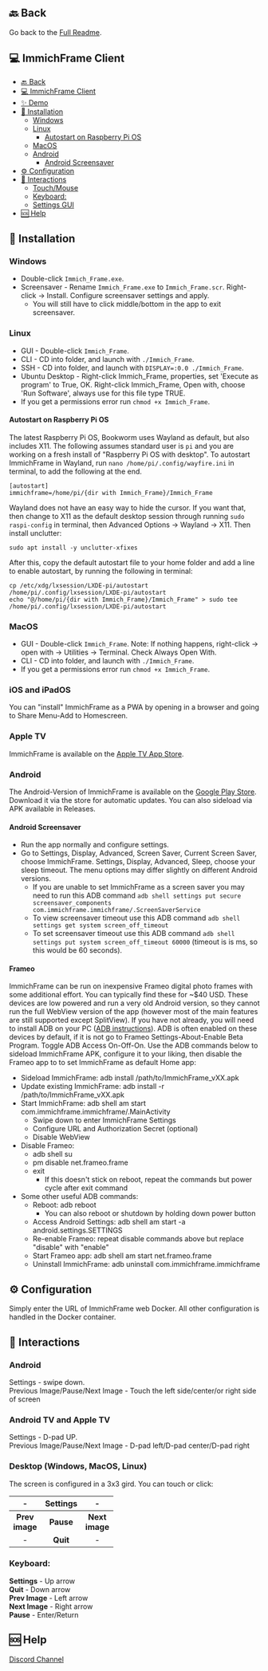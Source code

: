## 🔙 Back
Go back to the [Full Readme](/README.md).

## 💻 ImmichFrame Client
- [🔙 Back](#-back)
- [💻 ImmichFrame Client](#-immichframe-client)
- [✨ Demo](#-demo)
- [🔧 Installation](#-installation)
  - [Windows](#windows)
  - [Linux](#linux)
    - [Autostart on Raspberry Pi OS](#autostart-on-raspberry-pi-os)
  - [MacOS](#macos)
  - [Android](#android)
    - [Android Screensaver](#android-screensaver)
- [⚙️ Configuration](#️-configuration)
- [💬 Interactions](#-interactions)
  - [Touch/Mouse](#touchmouse)
  - [Keyboard:](#keyboard)
  - [Settings GUI](#settings-gui)
- [🆘 Help](#-help)


## 🔧 Installation

### Windows
- Double-click `Immich_Frame.exe`.
- Screensaver - Rename `Immich_Frame.exe` to `Immich_Frame.scr`. Right-click &rarr; Install. Configure screensaver settings and apply.
  - You will still have to click middle/bottom in the app to exit screensaver.

### Linux

- GUI - Double-click `Immich_Frame`.
- CLI - CD into folder, and launch with `./Immich_Frame`.
- SSH - CD into folder, and launch with `DISPLAY=:0.0 ./Immich_Frame`.
- Ubuntu Desktop - Right-click Immich_Frame, properties, set 'Execute as program' to True, OK. Right-click Immich_Frame, Open with, choose 'Run Software', always use for this file type TRUE.
- If you get a permissions error run `chmod +x Immich_Frame`.

#### Autostart on Raspberry Pi OS

The latest Raspberry Pi OS, Bookworm uses Wayland as default, but also includes X11. The following assumes standard user is `pi` and you are working on a fresh install of "Raspberry Pi OS with desktop".
To autostart ImmichFrame in Wayland, run `nano /home/pi/.config/wayfire.ini` in terminal, to add the following at the end.

```
[autostart]
immichframe=/home/pi/{dir with Immich_Frame}/Immich_Frame
```

Wayland does not have an easy way to hide the cursor. If you want that, then change to X11 as the default desktop session through running `sudo raspi-config` in terminal, then Advanced Options &rarr; Wayland &rarr; X11.
Then install unclutter:

```
sudo apt install -y unclutter-xfixes
```

After this, copy the default autostart file to your home folder and add a line to enable autostart, by running the following in terminal:

```
cp /etc/xdg/lxsession/LXDE-pi/autostart /home/pi/.config/lxsession/LXDE-pi/autostart
echo "@/home/pi/{dir with Immich_Frame}/Immich_Frame" > sudo tee /home/pi/.config/lxsession/LXDE-pi/autostart
```

### MacOS

- GUI - Double-click `Immich_Frame`. Note: If nothing happens, right-click &rarr; open with &rarr; Utilities &rarr; Terminal. Check Always Open With.
- CLI - CD into folder, and launch with `./Immich_Frame`.
- If you get a permissions error run `chmod +x Immich_Frame`.

### iOS and iPadOS
You can "install" ImmichFrame as a PWA by opening in a browser and going to Share Menu-Add to Homescreen.

### Apple TV
ImmichFrame is available on the [Apple TV App Store][app-store-link].

### Android
The Android-Version of ImmichFrame is available on the [Google Play Store][play-store-link]. Download it via the store for automatic updates. You can also sideload via APK available in Releases.


#### Android Screensaver

- Run the app normally and configure settings.
- Go to Settings, Display, Advanced, Screen Saver, Current Screen Saver, choose ImmichFrame. Settings, Display, Advanced, Sleep, choose your sleep timeout. The menu options may differ slightly on different Android versions.
  - If you are unable to set ImmichFrame as a screen saver you may need to run this ADB command `adb shell settings put secure screensaver_components com.immichframe.immichframe/.ScreenSaverService`
  - To view screensaver timeout use this ADB command `adb shell settings get system screen_off_timeout`
  - To set screensaver timeout use this ADB command `adb shell settings put system screen_off_timeout 60000` (timeout is is ms, so this would be 60 seconds).

#### Frameo
ImmichFrame can be run on inexpensive Frameo digital photo frames with some additional effort. You can typically find these for ~$40 USD. These devices are low powered and run a very old Android version, so they cannot run the full WebView version of the app (however most of the main features are still supported except SplitView). If you have not already, you will need to install ADB on your PC ([ADB instructions][ADB-link]).
ADB is often enabled on these devices by default, if it is not go to Frameo Settings-About-Enable Beta Program. Toggle ADB Access On-Off-On. Use the ADB commands below to sideload ImmichFrame APK, configure it to your liking, then disable the Frameo app to to set ImmichFrame as default Home app:
  - Sideload ImmichFrame: adb install /path/to/ImmichFrame_vXX.apk
  - Update existing ImmichFrame: adb install -r /path/to/ImmichFrame_vXX.apk
  - Start ImmichFrame: adb shell am start com.immichframe.immichframe/.MainActivity
      - Swipe down to enter ImmichFrame Settings
      - Configure URL and Authorization Secret (optional)
      - Disable WebView
  - Disable Frameo: 
      - adb shell su
      - pm disable net.frameo.frame
      - exit
        - If this doesn't stick on reboot, repeat the commands but power cycle after exit command
  - Some other useful ADB commands:
    - Reboot: adb reboot
        - You can also reboot or shutdown by holding down power button
    - Access Android Settings: adb shell am start -a android.settings.SETTINGS
    - Re-enable Frameo: repeat disable commands above but replace "disable" with "enable"
    - Start Frameo app: adb shell am start net.frameo.frame
    - Uninstall ImmichFrame: adb uninstall com.immichframe.immichframe

## ⚙️ Configuration

Simply enter the URL of ImmichFrame web Docker. All other configuration is handled in the Docker container. 

## 💬 Interactions

### Android
Settings - swipe down.  
Previous Image/Pause/Next Image - Touch the left side/center/or right side of screen
### Android TV and Apple TV
Settings - D-pad UP.  
Previous Image/Pause/Next Image - D-pad left/D-pad center/D-pad right

### Desktop (Windows, MacOS, Linux)

The screen is configured in a 3x3 gird. You can touch or click:

|         -         | **Settings** |         -         |
| :---------------: | :----------: | :---------------: |
| **Prev<br>image** |  **Pause**   | **Next<br>image** |
|         -         |   **Quit**   |         -         |

### Keyboard:
**Settings** - Up arrow <br/>
**Quit** - Down arrow <br/>
**Prev Image** - Left arrow <br/>
**Next Image** - Right arrow <br/>
**Pause** - Enter/Return <br/>

## 🆘 Help

[Discord Channel][support-url]


<!-- MARKDOWN LINKS & IMAGES -->
[support-url]: https://discord.com/channels/979116623879368755/1217843270244372480
[play-store-link]: https://play.google.com/store/apps/details?id=com.immichframe.immichframe
[app-store-link]: https://apps.apple.com/us/app/immichframe/id6742748077
[releases-url]: https://github.com/3rob3/ImmichFrame/releases/latest
[ADB-link]: https://www.xda-developers.com/install-adb-windows-macos-linux/